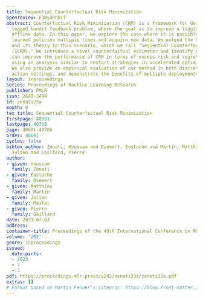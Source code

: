 ```yaml
---
title: Sequential Counterfactual Risk Minimization
openreview: E3Ny4RnbiT
abstract: Counterfactual Risk Minimization (CRM) is a framework for dealing with the
  logged bandit feedback problem, where the goal is to improve a logging policy using
  offline data. In this paper, we explore the case where it is possible to deploy
  learned policies multiple times and acquire new data. We extend the CRM principle
  and its theory to this scenario, which we call "Sequential Counterfactual Risk Minimization
  (SCRM)." We introduce a novel counterfactual estimator and identify conditions that
  can improve the performance of CRM in terms of excess risk and regret rates, by
  using an analysis similar to restart strategies in accelerated optimization methods.
  We also provide an empirical evaluation of our method in both discrete and continuous
  action settings, and demonstrate the benefits of multiple deployments of CRM.
layout: inproceedings
series: Proceedings of Machine Learning Research
publisher: PMLR
issn: 2640-3498
id: zenati23a
month: 0
tex_title: Sequential Counterfactual Risk Minimization
firstpage: 40681
lastpage: 40706
page: 40681-40706
order: 40681
cycles: false
bibtex_author: Zenati, Houssam and Diemert, Eustache and Martin, Matthieu and Mairal,
  Julien and Gaillard, Pierre
author:
- given: Houssam
  family: Zenati
- given: Eustache
  family: Diemert
- given: Matthieu
  family: Martin
- given: Julien
  family: Mairal
- given: Pierre
  family: Gaillard
date: 2023-07-03
address: 
container-title: Proceedings of the 40th International Conference on Machine Learning
volume: '202'
genre: inproceedings
issued:
  date-parts:
  - 2023
  - 7
  - 3
pdf: https://proceedings.mlr.press/v202/zenati23a/zenati23a.pdf
extras: []
# Format based on Martin Fenner's citeproc: https://blog.front-matter.io/posts/citeproc-yaml-for-bibliographies/
---
```

